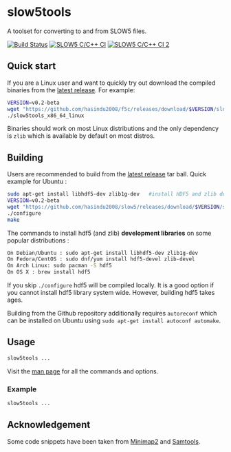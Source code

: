 # slow5tools

A toolset for converting to and from SLOW5 files.
<todo>

[![Build Status](https://travis-ci.com/hasindu2008/slow5.svg?token=pN7xnsxgLrRxbAn8WLVQ&branch=master)](https://travis-ci.com/hasindu2008/slow5)
[![SLOW5 C/C++ CI](https://github.com/hasindu2008/slow5/workflows/SLOW5%20C/C++%20CI/badge.svg)](https://github.com/hasindu2008/slow5/actions?query=workflow%3A%22SLOW5+C%2FC%2B%2B+CI%22)
[![SLOW5 C/C++ CI 2](https://github.com/hasindu2008/slow5/workflows/SLOW5%20C/C++%20CI%202/badge.svg)](https://github.com/hasindu2008/slow5/actions?query=workflow%3A%22SLOW5+C%2FC%2B%2B+CI+2%22)

## Quick start

If you are a Linux user and want to quickly try out download the compiled binaries from the [latest release](https://github.com/hasindu2008/slow5/releases). For example:
```sh
VERSION=v0.2-beta
wget "https://github.com/hasindu2008/f5c/releases/download/$VERSION/slow5tools-$VERSION-binaries.tar.gz" && tar xvf slow5tools-$VERSION-binaries.tar.gz && cd slow5tools-$VERSION/
./slow5tools_x86_64_linux
```
Binaries should work on most Linux distributions and the only dependency is `zlib` which is available by default on most distros.

## Building

Users are recommended to build from the  [latest release](https://github.com/hasindu2008/slow5/releases) tar ball. Quick example for Ubuntu :
```sh
sudo apt-get install libhdf5-dev zlib1g-dev   #install HDF5 and zlib development libraries
VERSION=v0.2-beta
wget "https://github.com/hasindu2008/slow5/releases/download/$VERSION/slow5tools-$VERSION-release.tar.gz" && tar xvf slow5tools-$VERSION-release.tar.gz && cd slow5tools-$VERSION/
./configure
make
```
The commands to install hdf5 (and zlib) __development libraries__ on some popular distributions :
```sh
On Debian/Ubuntu : sudo apt-get install libhdf5-dev zlib1g-dev
On Fedora/CentOS : sudo dnf/yum install hdf5-devel zlib-devel
On Arch Linux: sudo pacman -S hdf5
On OS X : brew install hdf5
```
If you skip `./configure` hdf5 will be compiled locally. It is a good option if you cannot install hdf5 library system wide. However, building hdf5 takes ages.

Building from the Github repository additionally requires `autoreconf` which can be installed on Ubuntu using `sudo apt-get install autoconf automake`.

## Usage

```sh
slow5tools ...
```

Visit the [man page](https://hasindu2008.github.io/slow5/docs/commands) for all the commands and options.

### Example


```sh
slow5tools ...
```

## Acknowledgement
Some code snippets have been taken from [Minimap2](https://github.com/lh3/minimap2) and [Samtools](http://samtools.sourceforge.net/).
